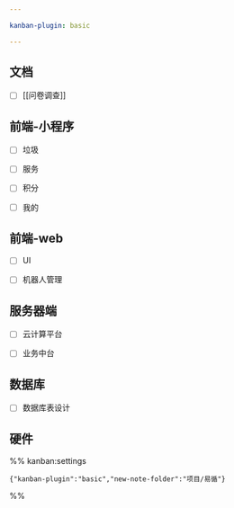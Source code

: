 ```yaml
---

kanban-plugin: basic

---
```


## 文档

- [ ] [[问卷调查]]


## 前端-小程序

- [ ] 垃圾
- [ ] 服务
- [ ] 积分
- [ ] 我的


## 前端-web

- [ ] UI
- [ ] 机器人管理


## 服务器端

- [ ] 云计算平台
- [ ] 业务中台


## 数据库

- [ ] 数据库表设计


## 硬件





%% kanban:settings
```
{"kanban-plugin":"basic","new-note-folder":"项目/易循"}
```
%%